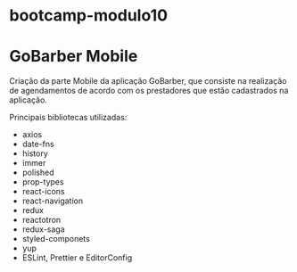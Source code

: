 # bootcamp-modulo10
<h1>GoBarber Mobile</h1>
<p>Criação da parte Mobile da aplicação GoBarber, que consiste na realização de agendamentos de acordo com os prestadores que estão cadastrados na aplicação.</p>
<p>Principais bibliotecas utilizadas:</p>
<ul>
  <li>axios</li>
  <li>date-fns</li>
  <li>history</li>
  <li>immer</li>
  <li>polished</li>
  <li>prop-types</li>
  <li>react-icons</li>
  <li>react-navigation</li>
  <li>redux</li>
  <li>reactotron</li>
  <li>redux-saga</li>
  <li>styled-componets</li>
  <li>yup</li>
  <li>ESLint, Prettier e EditorConfig</li>
</ul>
